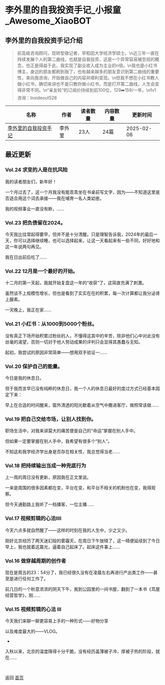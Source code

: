 # 李外里的自我投资手记_小报童_Awesome_XiaoBOT

## 李外里的自我投资手记介绍
> 前高级咨询顾问，现转型做记者，早稻田大学经济学硕士。\n近三年一直在持续发展个人的第二曲线，也就是自我投资，这是一个异常容易被忽视的概念，也正是得益于此，我实现了副业收入成为主业的n倍。\n我也是小红书博主，身边的朋友都刷到我了，也有越来越多的朋友意识到第二曲线的重要性，来向我咨询，开始做自己的内容并顺利变现。\n但我不想在小红书教人做小红书，确切来讲也不是只教你做小红书，而是打开第二曲线，人生会变得非常不同。\n“亲友轮”的订阅价持续到前100位，129➡️159/一年。\n1v1咨询：Insideout528  
  


|名称|作者|读者数量|内容数量|更新时间|
|---|---|---|---|---|
|[李外里的自我投资手记](https://xiaobot.net/p/liwaili?refer=0b133df9-27dc-423b-8101-639049001c13)|李外里|23人|24篇|2025-02-06|

## 最近更新
### Vol.24 求变的人是在抗风险

我的读者朋友们，新年好！

一个月过去了，这一个月我没有能乖乖坐在书桌前写文字，因为——不知道这里是否适合用这个词去承接——我在哺育一名人类幼崽。

我的视频事业一直没有断，......

### Vol.23 把负债留在2024。

今天我比往常起得要早，但并不是十分清醒。只是理智告诉我，2024年的最后一天，你可以选择继续睡，也可以选择起来，让这一天看起来有一些不同，好好地和这一年说两句再见。

我在日出前后吃了......

### Vol.22 12月是一个最好的开始。

十二月的第一天起，我就开始复盘这一年的“收获”了，这简直充满了刺激。

虽然谈不上规模性增长，但也是看到了实实在在的积累，每一次计算都让我分泌肾上腺素。

一天晚上，我正在家......

### Vol.21 小红书：从1000到5000个粉丝。

没有真正下场开始积累过粉丝的人，不懂得这其中的辛苦，除非他们心中对此没有丝毫的渴望，否则一切对于他人劳动成果的评判只会显得其愚蠢与无知。

起初，我尝试的原因非常简单——想用双手验证一......

### Vol.20 保护自己的能量。

今日是我的休息日。

但于我而言早已没有纯粹的休息日，我一个人的休息日最好的度过方式已经基本固定下来：

早上在合适的时间醒来，窗外清透的阳光歇着从空气中撒进客厅，做照常该做......

### Vol.19 把自己交给市场，让别人找到你。

职场生活中，对我来讲莫大的痛苦便是自己的“命运”掌握在别人手中。

但如果一定要掌握在别人手中，我希望有很多个“别人”。

不知这和我学经济学出身是否存在相关性，我总觉得当老......

### Vol.18 把持续输出当成一种兜底行为

上一周的周日没有更新，原因我在正文里说。

一来是周围的很多因素都在变，平台在变，和平台不相关的机制也在变，我得观察。

但今天通勤路上我听了一档播客，一位主播......

### Vol.17 视频剪辑的心法IIII

今天六点多就自然醒了——这样的时刻在我的人生中，少之又少。

刚好北京经历了两天迷幻般的雾霾天，在周日下午放晴了，这一晴便延续到了今日早上，我也就着这晨光，逼着自己起床了。起床这件事上......

### Vol.16 做穿越周期的创作者

现在是周五的23：54分了，我已经很久没有在凌晨左右再进行产出类工作——甚至是进行任何工作了。

前几日的一个秋意浓浓的阴天下午，我到公园里的一间书屋，翻到了一本书《茑屋经营哲学》，刚......

### Vol.15 视频剪辑的心法 III

今天我们来聊一聊更容易上手的一种形式——好物分享

以及难度最大的——VLOG。

-

入秋以来，北京的温度降得十分干脆，没有经历盖薄被子冷，厚被子热的阶段，就在......


<a href="https://github.com/Reno9527/awesome-xiaobot" style="color: white; text-decoration: none;">awesome-xiaobot</a>

返回 [首页](../README.md)
